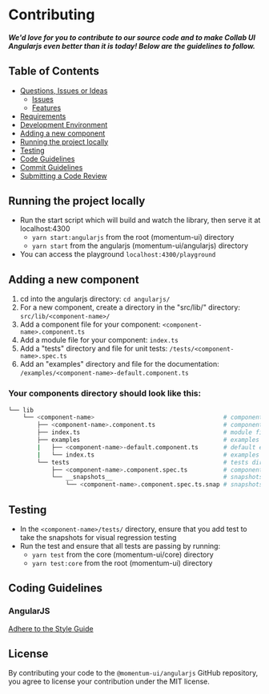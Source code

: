 
# Contributing

##### We'd love for you to contribute to our source code and to make Collab UI Angularjs even better than it is today! Below are the guidelines to follow.

## Table of Contents

- [Questions, Issues or Ideas](../CONTRIBUTING.md#question)
  - [Issues](../CONTRIBUTING.md#issue)
  - [Features](../CONTRIBUTING.md#feature)
- [Requirements](../CONTRIBUTING.md#requirements)
- [Development Environment](../CONTRIBUTING.md#environment)
- [Adding a new component](#component)
- [Running the project locally](#running)
- [Testing](#testing)
- [Code Guidelines](#rules)
- [Commit Guidelines](../CONTRIBUTING.md#commit)
- [Submitting a Code Review](../CONTRIBUTING.md#code-review)

## <a name="running"></a> Running the project locally

* Run the start script which will build and watch the library, then serve it at localhost:4300
  * `yarn start:angularjs` from the root (momentum-ui) directory
  * `yarn start` from the angularjs (momentum-ui/angularjs) directory
* You can access the playground `localhost:4300/playground`

## <a name="component"></a> Adding a new component
1.  cd into the angularjs directory: `cd angularjs/`
2. For a new component, create a directory in the "src/lib/" directory: `src/lib/<component-name>/`
3. Add a component file for your component: `<component-name>.component.ts`
4. Add a module file for your component: `index.ts`
5. Add a "tests" directory and file for unit tests: `/tests/<component-name>.spec.ts`
6. Add an "examples" directory and file for the documentation: `/examples/<component-name>-default.component.ts`

### Your components directory should look like this:
``` bash
└── lib
    └── <component-name>                                    # component directory
        ├── <component-name>.component.ts                   # component file
        ├── index.ts                                        # module file
        ├── examples                                        # examples directory
        |   ├── <component-name>-default.component.ts       # default example component
        |   └── index.ts                                    # examples module
        └── tests                                           # tests directory
            ├── <component-name>.component.spec.ts          # component unit test
            └── __snapshots__                               # snapshots directory (will be generated Jest)
                └── <component-name>.component.spec.ts.snap # snapshots file (will be generated by Jest)
```

## <a name="testing"></a> Testing
* In the `<component-name>/tests/` directory, ensure that you add test to take the snapshots for visual regression testing
* Run the test and ensure that all tests are passing by running:
  * `yarn test` from the core (momentum-ui/core) directory
  * `yarn test:core` from the root (momentum-ui) directory


## <a name="rules"></a> Coding Guidelines

### AngularJS

[Adhere to the Style Guide](https://github.com/johnpapa/angular-styleguide)

## License

By contributing your code to the `@momentum-ui/angularjs` GitHub repository, you agree to license your contribution under the MIT license.
